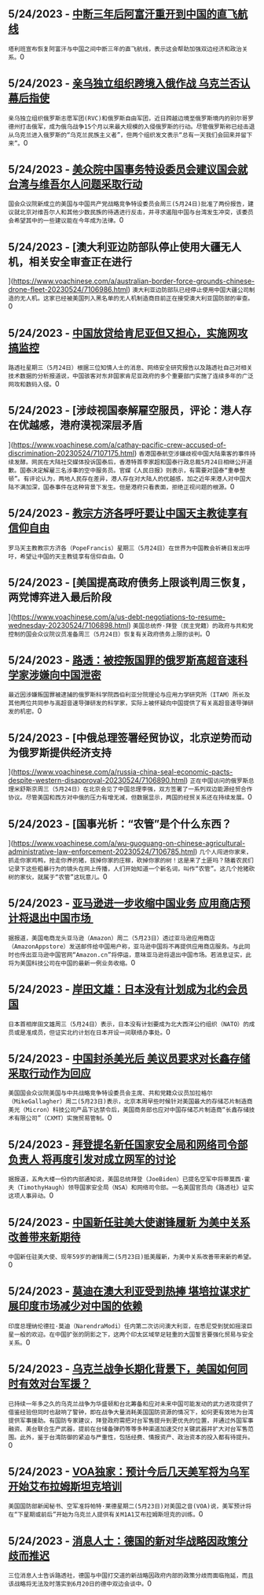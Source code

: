 
  ## 5/24/2023 - [中断三年后阿富汗重开到中国的直飞航线](https://www.voachinese.com/a/taliban-restarts-direct-flight-20230524/7107606.html)
 ```塔利班宣布恢复阿富汗与中国之间中断三年的直飞航线，表示这会帮助加强双边经济和政治关系。```0
  ## 5/24/2023 - [亲乌独立组织跨境入俄作战  乌克兰否认幕后指使](https://www.voachinese.com/a/russian-volunteer-corps-fight-for-ukraine-across-the-ukranie-border-20230525/7107608.html)
 ```亲乌独立组织俄罗斯志愿军团(RVC)和俄罗斯自由军团，近日跨越边境至俄罗斯境内的别尔哥罗德州打击俄军，成为俄乌战争15个月以来最大规模的入侵俄罗斯的行动。尽管俄罗斯称已经击退从乌克兰进入俄罗斯的“乌克兰民族主义者”，但两个组织发文表示“总有一天我们会回来并留下来”。```0
  ## 5/24/2023 - [美众院中国事务特设委员会建议国会就台湾与维吾尔人问题采取行动](https://www.voachinese.com/a/us-house-china-committee-recommends-congress-take-action-over-taiwan-uyghurs-20230524/7107611.html)
 ```国会众议院新成立的美国与中国共产党战略竞争特设委员会周三(5月24日)批准了两份报告，建议就北京对维吾尔人和其他少数民族的待遇进行反击，并寻求遏阻中国与台湾发生冲突，该委员会希望其中的一些建议能在今年成为法律。```0
  ## 5/24/2023 - [澳大利亚边防部队停止使用大疆无人机，相关安全审查正在进行



](https://www.voachinese.com/a/australian-border-force-grounds-chinese-drone-fleet-20230524/7106986.html)
 ```澳大利亚边防部队已经停止使用中国大疆公司制造的无人机。这家已经被美国列入黑名单的无人机制造商目前正在接受澳大利亚国防部的审查。```0
  ## 5/24/2023 - [中国放贷给肯尼亚但又担心，实施网攻搞监控](https://www.voachinese.com/a/chinese-hackers-attacked-kenyan-government-as-debt-strains-grew-20230524/7107369.html)
 ```路透社星期三（5月24日）根据三位知情人士的消息、网络安全研究报告以及路透社自己对相关技术数据的分析报道说，中国骇客对东非国家肯尼亚政府的多个重要部门实施了连续多年的广泛网攻和数码入侵。```0
  ## 5/24/2023 - [涉歧视国泰解雇空服员，评论：港人存在优越感，港府漠视深层矛盾

](https://www.voachinese.com/a/cathay-pacific-crew-accused-of-discrimination-20230524/7107175.html)
 ```香港国泰航空涉嫌歧视中国大陆乘客的事件持续发酵。网民在大陆社交媒体投诉国泰后，香港特首李家超和国泰行政总裁5月24日相继公开道歉。国泰决定解雇三名涉事的空中服务员。官媒《人民日报》则表示，有需要对国泰“重拳整顿”。有评论认为，两地人民存在差异，港人存在对大陆人的优越感，加之近年来港人对中国大陆不满加深，国泰事件在这种背景下发生。但是港府只看表面，拒绝正视问题的根源。```0
  ## 5/24/2023 - [教宗方济各呼吁要让中国天主教徒享有信仰自由](https://www.voachinese.com/a/pope-calls-for-freedom-of-worship-for-catholics-in-china-20230524/7107106.html)
 ```罗马天主教教宗方济各（PopeFrancis）星期三（5月24日）在世界为中国教会祈祷日发出呼吁，希望让中国的天主教徒享有信仰自由。```0
  ## 5/24/2023 - [美国提高政府债务上限谈判周三恢复，两党博弈进入最后阶段

](https://www.voachinese.com/a/us-debt-negotiations-to-resume-wednesday-20230524/7106898.html)
 ```美国总统乔·拜登（民主党籍）的政府与共和党控制的国会众议院议员准备周三（5月24日）恢复有关政府债务上限的谈判。```0
  ## 5/24/2023 - [路透：被控叛国罪的俄罗斯高超音速科学家涉嫌向中国泄密](https://www.voachinese.com/a/russian-hypersonic-scientist-accused-of-betraying-secrets-to-china--20230524/7106992.html)
 ```最近因涉嫌叛国罪被逮捕的俄罗斯科学院西伯利亚分院理论与应用力学研究所（ITAM）所长及其他两位共同参与高超音速导弹研发的科学家，实际上被怀疑向中国提供了有关高超音速导弹研发的机密。```0
  ## 5/24/2023 - [中俄总理签署经贸协议，北京逆势而动为俄罗斯提供经济支持

](https://www.voachinese.com/a/russia-china-seal-economic-pacts-despite-western-disapproval-20230524/7106890.html)
 ```正在中国访问的俄罗斯总理米舒斯京周三（5月24日）在北京会见了中国总理李强，双方签署了一系列双边能源经贸合作协议。尽管美国和西方对中俄的压力有增无减，但数据显示，两国的经贸关系还在持续发展。```0
  ## 5/24/2023 - [国事光析：“农管”是个什么东西？






](https://www.voachinese.com/a/wu-guoguang-on-chinese-agricultural-administrative-law-enforcement-20230524/7106785.html)
 ```几个人闯进你家来，抓走你家鸡鸭，抢走你养的猪，拔掉你家的庄稼，砍掉你家的树！这是来了土匪吗？随着农民们记录下这些粗暴行为的镜头在网上传播，人们开始知道一个新名词，叫作“农管”。这几个抢猪砍树的家伙，就属于“农管”这玩意儿。```0
  ## 5/24/2023 - [亚马逊进一步收缩中国业务 应用商店预计将退出中国市场 ](https://www.voachinese.com/a/amazon-to-stop-providing-app-store-services-in-china/7106754.html)
 ```据报道，美国电商龙头亚马逊（Amazon）周二（5月23日）透过亚马逊应用商店（AmazonAppstore）发送邮件给中国用户称，亚马逊中国将不再提供应用商店服务。与此同时也传出亚马逊中国官网“Amazon.cn”将停运，意味亚马逊将退出中国市场。若消息证实，此将为美国科技公司在中国的最新一例业务收缩。```0
  ## 5/24/2023 - [岸田文雄：日本没有计划成为北约会员国](https://www.voachinese.com/a/japan-pm-says-no-plan-to-join-nato-20230524/7106728.html)
 ```日本首相岸田文雄周三（5月24日）表示，日本没有计划要成为北大西洋公约组织（NATO）的成员或是准成员，但证实北约计划在日本开设一间联络办事处。```0
  ## 5/24/2023 - [中国封杀美光后 美议员要求对长鑫存储采取行动作为回应](https://www.voachinese.com/a/us-key-lawmaker-demands-retaliation-against-beijing-for-micron-ban-20230524/7106721.html)
 ```美国国会众议院美国与中共战略竞争特设委员会主席、共和党籍众议员加拉格尔（MikeGallagher）周二(5月23日)表示，北京本周早些时候针对美国最大的存储芯片制造商美光（Micron）科技公司产品下达禁令后，美国商务部也应对中国存储芯片制造商“长鑫存储技术有限公司”（CXMT）实施贸易管制。```0
  ## 5/24/2023 - [拜登提名新任国家安全局和网络司令部负责人 将再度引发对成立网军的讨论](https://www.voachinese.com/a/biden-nominates-next-chief-to-lead-nsa-and-cyber-command-20230524/7106684.html)
 ```据报道，五角大楼一份的内部通知说，美国总统拜登（JoeBiden）已提名空军中将蒂莫西·霍夫（TimothyHaugh）领导国家安全局（NSA）和网络司令部。一名美国官员向《路透社》证实这项人事异动。```0
  ## 5/24/2023 - [中国新任驻美大使谢锋履新 为美中关系改善带来新期待](https://www.voachinese.com/a/china-new-us-ambassador-offers-renewed-hope-for-improving-relationship-20230524/7106670.html)
 ```中国新任驻美大使、现年59岁的谢锋周二(5月23日)抵美履新，为美中关系改善带来新的希望。```0
  ## 5/24/2023 - [莫迪在澳大利亚受到热捧 堪培拉谋求扩展印度市场减少对中国的依赖](https://www.voachinese.com/a/australia-courts-india-pm-with-a-rockstar-rally-in-effort-to-de-risk-trade-with-china-20230524/7106664.html)
 ```印度总理纳伦德拉·莫迪（NarendraModi）任内第二次访问澳大利亚，在悉尼受到犹如摇滚巨星一般的欢迎。在中国扩张的阴影之下，这两个印太区域举足轻重的大国誓言要强化贸易与安全关系。```0
  ## 5/24/2023 - [乌克兰战争长期化背景下，美国如何同时有效对台军援？](https://www.voachinese.com/a/u-s-announced-new-security-assistance-to-taiwan-where-is-the-fundamental-solution-/7105965.html)
 ```已持续一年多之久的乌克兰战争为华盛顿和台北筹备和应对未来中国可能发动的武力进攻提供了借鉴经验但同时也敲响了警钟，即在战争大量消耗美国国防资源的情况下，如何更有效地为台湾提供军事援助。有国防专家建议，拜登政府需把对台军售提升到更优先的位置，并通过外国军事融资、美台联合生产武器，提前在台储备弹药等等多种渠道加速交付关键武器并扩大对台军售范围。此外，鉴于台湾防御的紧迫与严重性，包括经费、情报资产、政治资本的投入都有待提升。```0
  ## 5/24/2023 - [VOA独家：预计今后几天美军将为乌军开始艾布拉姆斯坦克培训](https://www.voachinese.com/a/voa-exclusive-ukrainians-abrams-training-expected-to-start-in-days-20230523/7106571.html)
 ```美国国防部新闻秘书、空军准将帕特·莱德星期二(5月23日)对美国之音(VOA)说，美军预计将在“下星期或前后”开始为乌克兰人提供有关M1A1艾布拉姆斯坦克的训练。```0
  ## 5/24/2023 - [消息人士：德国的新对华战略因政策分歧而推迟](https://www.voachinese.com/a/germany-s-new-china-strategy-delayed-by-policy-differences-sources-20230523/7106577.html)
 ```三位消息人士告诉路透社，德国与中国打交道的新战略因政府内部的政策分歧而面临拖延，而且该战略将无法及时落实到6月20日的德中双边会谈中。```0